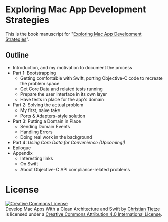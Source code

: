 Exploring Mac App Development Strategies
========================================

This is the book manuscript for "[Exploring Mac App Development Strategies][leanpub]".

Outline
-------

* Introduction, and my motivation to document the process
* Part 1: Bootstrapping
    * Getting comfortable with Swift, porting Objective-C code to recreate the problem space
    * Get Core Data and related tests running
    * Prepare the user interface in its own layer
    * Have tests in place for the app's domain
* Part 2: Solving the actual problem
    * My first, naive take
    * Ports & Adapters-style solution
* Part 3: Putting a Domain in Place
    * Sending Domain Events
    * Handling Errors
    * Doing real work in the background
* Part 4: _Using Core Data for Convenience (Upcoming!)_
* Epilogue
* Appendix
    * Interesting links
    * On Swift
    * About Objective-C API compliance-related problems

License
=======

<a rel="license" href="http://creativecommons.org/licenses/by-sa/4.0/"><img alt="Creative Commons License" style="border-width:0" src="https://i.creativecommons.org/l/by-sa/4.0/88x31.png" /></a><br /><span xmlns:dct="http://purl.org/dc/terms/" property="dct:title">Develop Mac Apps With a Clean Architecture and Swift</span> by <a xmlns:cc="http://creativecommons.org/ns#" href="http://christiantietze.de/mac-appdev-book" property="cc:attributionName" rel="cc:attributionURL">Christian Tietze</a> is licensed under a <a rel="license" href="http://creativecommons.org/licenses/by-sa/4.0/">Creative Commons Attribution 4.0 International License</a>.

[leanpub]: http://leanpub.com/develop-mac-apps-clean-architecture-swift

